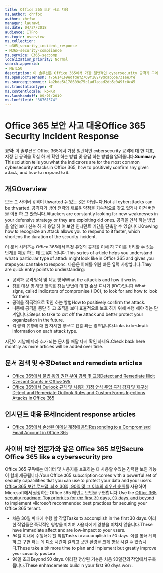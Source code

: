 ```yaml
---
title: Office 365 보안 사고 대응
ms.author: chrfox
author: chrfox
manager: laurawi
ms.date: 04/27/2018
audience: ITPro
ms.topic: overview
ms.collection:
- o365_security_incident_response
- M365-security-compliance
ms.service: O365-seccomp
localization_priority: Normal
search.appverid:
- MET150
description: 이 솔루션은 Office 365에서 가장 일반적인 cybersecurity 공격과 그에 대응 하는 방법에 대해 설명 합니다.
ms.openlocfilehash: f756141b9edfdef2769f18979dcab5ba731ee3fe
ms.sourcegitcommit: 4a2bde56178609e75c1ad7ecad2db5e049fc0c45
ms.translationtype: MT
ms.contentlocale: ko-KR
ms.lasthandoff: 09/05/2019
ms.locfileid: "36761674"
---
```

# <a name="office-365-security-incident-response"></a><span data-ttu-id="e8b13-103">Office 365 보안 사고 대응</span><span class="sxs-lookup"><span data-stu-id="e8b13-103">Office 365 Security Incident Response</span></span>

 <span data-ttu-id="e8b13-104">**요약:** 이 솔루션은 Office 365에서 가장 일반적인 cybersecurity 공격에 대 한 지표, 지정 된 공격을 확실 하 게 확인 하는 방법 및 응답 하는 방법을 알려줍니다.</span><span class="sxs-lookup"><span data-stu-id="e8b13-104">**Summary:** This solution tells you what the indicators are for the most common cybersecurity attacks in Office 365, how to positively confirm any given attack, and how to respond to it.</span></span>
  
## <a name="overview"></a><span data-ttu-id="e8b13-105">개요</span><span class="sxs-lookup"><span data-stu-id="e8b13-105">Overview</span></span>
<span data-ttu-id="e8b13-106">모든 고 사이버 공격이 thwarted 수 있는 것은 아닙니다.</span><span class="sxs-lookup"><span data-stu-id="e8b13-106">Not all cyberattacks can be thwarted.</span></span> <span data-ttu-id="e8b13-107">공격자가 방어 전략의 새로운 약점을 지속적으로 찾고 있거나 이전 버전을 이용 하 고 있습니다.</span><span class="sxs-lookup"><span data-stu-id="e8b13-107">Attackers are constantly looking for new weaknesses in your defensive strategy or they are exploiting old ones.</span></span> <span data-ttu-id="e8b13-108">공격을 인식 하는 방법을 알면 보다 신속 하 게 응답 하 여 보안 인시던트 기간을 단축할 수 있습니다.</span><span class="sxs-lookup"><span data-stu-id="e8b13-108">Knowing how to recognize an attack allows you to respond to it faster, which shortens the duration of the security incident.</span></span>

<span data-ttu-id="e8b13-109">이 문서 시리즈는 Office 365에서 특정 유형의 공격을 이해 하 고이를 처리할 수 있는 단계를 제공 하는 데 도움이 됩니다.</span><span class="sxs-lookup"><span data-stu-id="e8b13-109">This series of article helps you understand what a particular type of attack might look like in Office 365 and gives you steps you can take to respond.</span></span> <span data-ttu-id="e8b13-110">다음은 이해를 위한 빠른 입력 사항입니다.</span><span class="sxs-lookup"><span data-stu-id="e8b13-110">They are quick entry points to understanding:</span></span>
 
- <span data-ttu-id="e8b13-111">공격과 공격 방식 및 작동 방식</span><span class="sxs-lookup"><span data-stu-id="e8b13-111">What the attack is and how it works.</span></span>
- <span data-ttu-id="e8b13-112">찾을 대상 및 해당 항목을 찾는 방법에 대 한 손상 표시기 (IOC)입니다.</span><span class="sxs-lookup"><span data-stu-id="e8b13-112">What signs, called indicators of compromise (IOC), to look for and how to look for them.</span></span>
- <span data-ttu-id="e8b13-113">공격을 적극적으로 확인 하는 방법</span><span class="sxs-lookup"><span data-stu-id="e8b13-113">How to positively confirm the attack.</span></span>
- <span data-ttu-id="e8b13-114">나중에 공격을 중단 하 고 조직을 보다 효율적으로 보호 하기 위해 수행 해야 하는 단계입니다.</span><span class="sxs-lookup"><span data-stu-id="e8b13-114">Steps to take to cut off the attack and better protect your organization in the future.</span></span>
- <span data-ttu-id="e8b13-115">각 공격 유형에 대 한 자세한 정보로 연결 되는 링크입니다.</span><span class="sxs-lookup"><span data-stu-id="e8b13-115">Links to in-depth information on each attack type.</span></span>

<span data-ttu-id="e8b13-116">시간이 지남에 따라 추가 되는 문서를 매달 다시 확인 하세요.</span><span class="sxs-lookup"><span data-stu-id="e8b13-116">Check back here monthly as more articles will be added over time.</span></span>

## <a name="detect-and-remediate-articles"></a><span data-ttu-id="e8b13-117">문서 검색 및 수정</span><span class="sxs-lookup"><span data-stu-id="e8b13-117">Detect and remediate articles</span></span>

- [<span data-ttu-id="e8b13-118">Office 365에서 불법 동의 권한 부여 검색 및 교정</span><span class="sxs-lookup"><span data-stu-id="e8b13-118">Detect and Remediate Illicit Consent Grants in Office 365</span></span>](detect-and-remediate-illicit-consent-grants.md)
- [<span data-ttu-id="e8b13-119">Office 365에서 Outlook 규칙 및 사용자 지정 양식 주입 공격 감지 및 재구성</span><span class="sxs-lookup"><span data-stu-id="e8b13-119">Detect and Remediate Outlook Rules and Custom Forms Injections Attacks in Office 365</span></span>](detect-and-remediate-outlook-rules-forms-attack.md)
 
## <a name="incident-response-articles"></a><span data-ttu-id="e8b13-120">인시던트 대응 문서</span><span class="sxs-lookup"><span data-stu-id="e8b13-120">Incident response articles</span></span>

- [<span data-ttu-id="e8b13-121">Office 365에서 손상된 이메일 계정에 응답</span><span class="sxs-lookup"><span data-stu-id="e8b13-121">Responding to a Compromised Email Account in Office 365</span></span>](responding-to-a-compromised-email-account.md)

## <a name="secure-office-365-like-a-cybersecurity-pro"></a><span data-ttu-id="e8b13-122">사이버 보안 전문가와 같은 Office 365 보안</span><span class="sxs-lookup"><span data-stu-id="e8b13-122">Secure Office 365 like a cybersecurity pro</span></span>
<span data-ttu-id="e8b13-123">Office 365 구독에는 데이터 및 사용자를 보호하는 데 사용할 수있는 강력한 보안 기능이 함께 제공됩니다.</span><span class="sxs-lookup"><span data-stu-id="e8b13-123">Your Office 365 subscription comes with a powerful set of security capabilities that you can use to protect your data and your users.</span></span>  <span data-ttu-id="e8b13-124">[Office 365 보안 로드맵: 최초 30일, 90일 및 그 이후의 최우선 순위](https://support.office.com/article/Office-365-security-roadmap-Top-priorities-for-the-first-30-days-90-days-and-beyond-28c86a1c-e4dd-4aad-a2a6-c768a21cb352)를 사용하여 Microsoft에서 권장하는 Office 365 테넌트 보안을 구현합니다.</span><span class="sxs-lookup"><span data-stu-id="e8b13-124">Use the [Office 365 security roadmap: Top priorities for the first 30 days, 90 days, and beyond](https://support.office.com/article/Office-365-security-roadmap-Top-priorities-for-the-first-30-days-90-days-and-beyond-28c86a1c-e4dd-4aad-a2a6-c768a21cb352) to implement Microsoft recommended best practices for securing your Office 365 tenant.</span></span>
- <span data-ttu-id="e8b13-125">처음 30일 이내에 수행 할 작업</span><span class="sxs-lookup"><span data-stu-id="e8b13-125">Tasks to accomplish in the first 30 days.</span></span>  <span data-ttu-id="e8b13-126">이러한 작업들은 즉각적인 영향을 미치며 사용자에게 영향을 미치지 않습니다.</span><span class="sxs-lookup"><span data-stu-id="e8b13-126">These have immediate affect and are low-impact to your users.</span></span>
- <span data-ttu-id="e8b13-127">90일 이내에 수행해야 할 작업</span><span class="sxs-lookup"><span data-stu-id="e8b13-127">Tasks to accomplish in 90 days.</span></span> <span data-ttu-id="e8b13-128">이를 통해 계획 하 고 구현 하는 데 다소 시간이 걸리고 보안 환경을 크게 향상 시킬 수 있습니다.</span><span class="sxs-lookup"><span data-stu-id="e8b13-128">These take a bit more time to plan and implement but greatly improve your security posture</span></span>
- <span data-ttu-id="e8b13-129">90일 초과</span><span class="sxs-lookup"><span data-stu-id="e8b13-129">Beyond 90 days.</span></span> <span data-ttu-id="e8b13-130">이러한 향상된 기능은 처음 90일간의 작업에서 구축됩니다.</span><span class="sxs-lookup"><span data-stu-id="e8b13-130">These enhancements build in your first 90 days work.</span></span>






